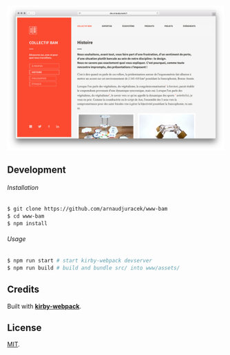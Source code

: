[![preview](preview.png?raw=true)](https://collectifbam.fr/)

## Development

###### Installation
```sh
$ git clone https://github.com/arnaudjuracek/www-bam
$ cd www-bam
$ npm install
```

###### Usage
```sh
$ npm run start # start kirby-webpack devserver
$ npm run build # build and bundle src/ into www/assets/
```

## Credits

Built with [**kirby-webpack**](https://github.com/brocessing/kirby-webpack).

## License

[MIT](https://tldrlegal.com/license/mit-license).
